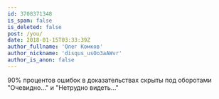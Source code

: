 ```yaml
---
id: 3708371348
is_spam: false
is_deleted: false
post: /you/
date: 2018-01-15T03:33:39Z
author_fullname: 'Олег Комков'
author_nickname: 'disqus_usOo3aAWvr'
author_is_anon: false
---
```


<p>90% процентов ошибок в доказательствах скрыты под оборотами  "Очевидно..." и "Нетрудно видеть..."</p>
